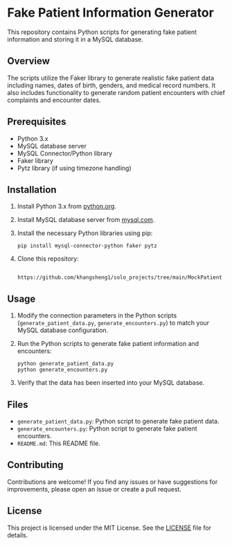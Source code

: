 # Fake Patient Information Generator

This repository contains Python scripts for generating fake patient information and storing it in a MySQL database.

## Overview

The scripts utilize the Faker library to generate realistic fake patient data including names, dates of birth, genders, and medical record numbers. It also includes functionality to generate random patient encounters with chief complaints and encounter dates.

## Prerequisites

- Python 3.x
- MySQL database server
- MySQL Connector/Python library
- Faker library
- Pytz library (if using timezone handling)

## Installation

1. Install Python 3.x from [python.org](https://www.python.org/downloads/).
2. Install MySQL database server from [mysql.com](https://www.mysql.com/downloads/).
3. Install the necessary Python libraries using pip:

    ```
    pip install mysql-connector-python faker pytz
    ```

4. Clone this repository:

    ```
        https://github.com/khangsheng1/solo_projects/tree/main/MockPatient
    ```

## Usage

1. Modify the connection parameters in the Python scripts (`generate_patient_data.py`, `generate_encounters.py`) to match your MySQL database configuration.
2. Run the Python scripts to generate fake patient information and encounters:

    ```
    python generate_patient_data.py
    python generate_encounters.py
    ```

3. Verify that the data has been inserted into your MySQL database.

## Files

- `generate_patient_data.py`: Python script to generate fake patient data.
- `generate_encounters.py`: Python script to generate fake patient encounters.
- `README.md`: This README file.

## Contributing

Contributions are welcome! If you find any issues or have suggestions for improvements, please open an issue or create a pull request.

## License

This project is licensed under the MIT License. See the [LICENSE](LICENSE) file for details.

